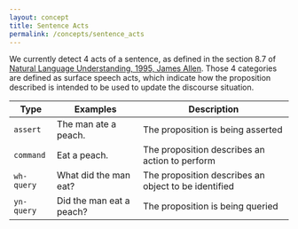 ```yaml
---
layout: concept
title: Sentence Acts
permalink: /concepts/sentence_acts
---
```


We currently detect 4 acts of a sentence, as defined in the section 8.7 of <a target="_blank" href='ftp://ftp.cs.sjtu.edu.cn:990/lu-rz/natural%20language%20understanding%20book/1~9.pdf'>Natural Language Understanding, 1995, James Allen</a>.
Those 4 categories are defined as surface speech acts, which indicate how the proposition described is intended to be used to update the discourse situation.

| Type | Examples | Description |
| ---- | -------- | ----------- |
| `assert` | The man ate a peach. | The proposition is being asserted |
| `command` | Eat a peach. | The proposition describes an action to perform |
| `wh-query` | What did the man eat? | The proposition describes an object to be identified |
| `yn-query` | Did the man eat a peach? | The proposition is being queried |
